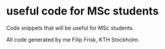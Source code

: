 # useful code for MSc students

Code snippets that will be useful for MSc students.

All code generated by me Filip Frisk, KTH Stockholm.

